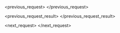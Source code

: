 <previous_request>
</previous_request>

<previous_request_result>
</previous_request_result>

<next_request>
</next_request>
